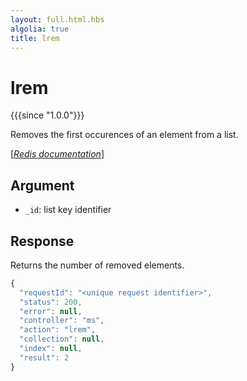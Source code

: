 ```yaml
---
layout: full.html.hbs
algolia: true
title: lrem
---
```




# lrem

{{{since "1.0.0"}}}

Removes the first occurences of an element from a list.

[[_Redis documentation_]](https://redis.io/commands/lrem)


## Argument

* `_id`: list key identifier


## Response

Returns the number of removed elements.

```javascript
{
  "requestId": "<unique request identifier>",
  "status": 200,
  "error": null,
  "controller": "ms",
  "action": "lrem",
  "collection": null,
  "index": null,
  "result": 2
}
```
